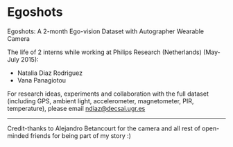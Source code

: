 # Egoshots
Egoshots: A 2-month Ego-vision Dataset with Autographer Wearable Camera

The life of 2 interns while working at Philips Research (Netherlands) (May-July 2015):
* Natalia Diaz Rodriguez 
* Vana Panagiotou


For research ideas, experiments and collaboration with the full dataset (including GPS, ambient light, accelerometer, magnetometer, PIR, temperature), please email ndiaz@decsai.ugr.es


---
Credit-thanks to Alejandro Betancourt for the camera and all rest of open-minded friends for being part of my story :)